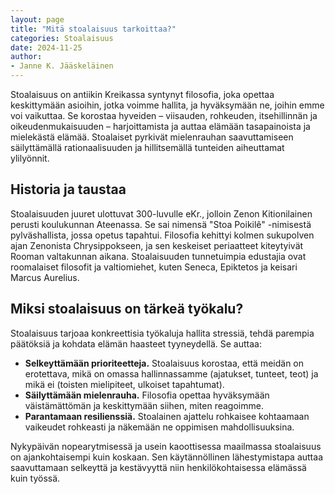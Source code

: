 ```yaml
---
layout: page
title: "Mitä stoalaisuus tarkoittaa?"
categories: Stoalaisuus
date: 2024-11-25
author:
- Janne K. Jääskeläinen
---
```

Stoalaisuus on antiikin Kreikassa syntynyt filosofia, joka opettaa keskittymään asioihin, jotka voimme hallita, ja hyväksymään ne, joihin emme voi vaikuttaa. Se korostaa hyveiden – viisauden, rohkeuden, itsehillinnän ja oikeudenmukaisuuden – harjoittamista ja auttaa elämään tasapainoista ja mielekästä elämää. Stoalaiset pyrkivät mielenrauhan saavuttamiseen säilyttämällä rationaalisuuden ja hillitsemällä tunteiden aiheuttamat ylilyönnit.
## Historia ja taustaa
Stoalaisuuden juuret ulottuvat 300-luvulle eKr., jolloin Zenon Kitionilainen perusti koulukunnan Ateenassa. Se sai nimensä "Stoa Poikilê" -nimisestä pylväshallista, jossa opetus tapahtui. Filosofia kehittyi kolmen sukupolven ajan Zenonista Chrysippokseen, ja sen keskeiset periaatteet kiteytyivät Rooman valtakunnan aikana. Stoalaisuuden tunnetuimpia edustajia ovat roomalaiset filosofit ja valtiomiehet, kuten Seneca, Epiktetos ja keisari Marcus Aurelius.

## Miksi stoalaisuus on tärkeä työkalu?
Stoalaisuus tarjoaa konkreettisia työkaluja hallita stressiä, tehdä parempia päätöksiä ja kohdata elämän haasteet tyyneydellä. Se auttaa:

* **Selkeyttämään prioriteetteja.** Stoalaisuus korostaa, että meidän on erotettava, mikä on omassa hallinnassamme (ajatukset, tunteet, teot) ja mikä ei (toisten mielipiteet, ulkoiset tapahtumat).
* **Säilyttämään mielenrauha.** Filosofia opettaa hyväksymään väistämättömän ja keskittymään siihen, miten reagoimme.
* **Parantamaan resilienssiä.** Stoalainen ajattelu rohkaisee kohtaamaan vaikeudet rohkeasti ja näkemään ne oppimisen mahdollisuuksina.

Nykypäivän nopearytmisessä ja usein kaoottisessa maailmassa stoalaisuus on ajankohtaisempi kuin koskaan. Sen käytännöllinen lähestymistapa auttaa saavuttamaan selkeyttä ja kestävyyttä niin henkilökohtaisessa elämässä kuin työssä.